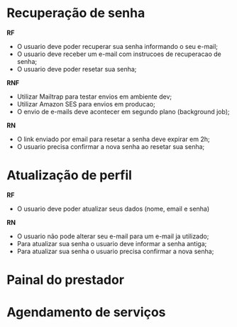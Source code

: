 # Recuperação de senha

**RF**

- O usuario deve poder recuperar sua senha informando o seu e-mail;
- O usuario deve receber um e-mail com instrucoes de recuperacao de senha;
- O usuario deve poder resetar sua senha;

**RNF**

- Utilizar Mailtrap para testar envios em ambiente dev;
- Utilizar Amazon SES para envios em producao;
- O envio de e-mails deve acontecer em segundo plano (background job);

**RN**
- O link enviado por email para resetar a senha deve expirar em 2h;
- O usuario precisa confirmar a nova senha ao resetar sua senha;

# Atualização de perfil

**RF**
- O usuario deve poder atualizar seus dados (nome, email e senha)

**RN**
- O usuario não pode alterar seu e-mail para um e-mail ja utilizado;
- Para atualizar sua senha o usuario deve informar a senha antiga;
- Para atualizar sua senha o usuario precisa confirmar a nova senha;

# Painal do prestador

# Agendamento de serviços

